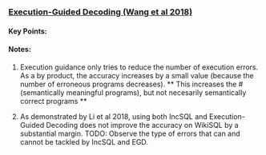### [Execution-Guided Decoding (Wang et al 2018)]()


#### Key Points:

#### Notes:
1. Execution guidance only tries to reduce the number of execution errors. As a by product, the accuracy increases by a small value (because the number of erroneous programs decreases).
** This increases the #(semantically meaningful programs), but not necesarily semantically correct programs **

2. As demonstrated by Li et al 2018, using both IncSQL and Execution-Guided Decoding does not improve the accuracy on WikiSQL by a substantial margin.
TODO: Observe the type of errors that can and cannot be tackled by IncSQL and EGD.
